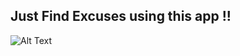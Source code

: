 ## Just Find Excuses using this app !!

![Alt Text](https://s12.gifyu.com/images/ezgif.com-video-to-gif9a42f0cdc3a3a2b5.gif)

